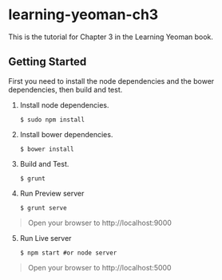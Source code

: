 # learning-yeoman-ch3
This is the tutorial for Chapter 3 in the Learning Yeoman book.

## Getting Started
First you need to install the node dependencies and the bower dependencies, then build and test. 

1. Install node dependencies.
	
	```
	$ sudo npm install 
	```

2. Install bower dependencies.

	```
	$ bower install
	```

3. Build and Test.

	```
	$ grunt
	```

4. Run Preview server
	
	```
	$ grunt serve
	```
> Open your browser to http://localhost:9000

5. Run Live server

	```
	$ npm start #or node server
	```

> Open your browser to http://localhost:5000
